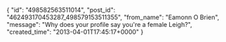  {
   "id": "498582563511014",
   "post_id": "462493170453287_498579153511355",
   "from_name": "Eamonn O Brien",
   "message": "Why does your profile say you're a female Leigh?",
   "created_time": "2013-04-01T17:45:17+0000"
 }
